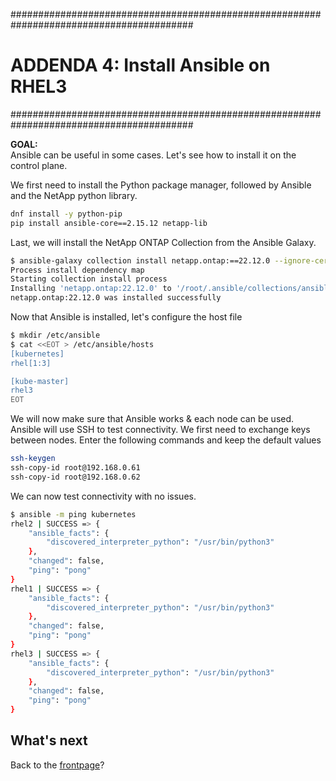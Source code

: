 #########################################################################################
# ADDENDA 4: Install Ansible on RHEL3
#########################################################################################

**GOAL:**  
Ansible can be useful in some cases. Let's see how to install it on the control plane.  

We first need to install the Python package manager, followed by Ansible and the NetApp python library.  
```bash
dnf install -y python-pip
pip install ansible-core==2.15.12 netapp-lib
```

Last, we will install the NetApp ONTAP Collection from the Ansible Galaxy.  
```bash
$ ansible-galaxy collection install netapp.ontap:==22.12.0 --ignore-certs
Process install dependency map
Starting collection install process
Installing 'netapp.ontap:22.12.0' to '/root/.ansible/collections/ansible_collections/netapp/ontap'
netapp.ontap:22.12.0 was installed successfully
```

Now that Ansible is installed, let's configure the host file  
```bash
$ mkdir /etc/ansible
$ cat <<EOT > /etc/ansible/hosts
[kubernetes]
rhel[1:3]

[kube-master]
rhel3
EOT
```

We will now make sure that Ansible works & each node can be used.  
Ansible will use SSH to test connectivity. We first need to exchange keys between nodes. Enter the following commands and keep the default values
```bash
ssh-keygen
ssh-copy-id root@192.168.0.61
ssh-copy-id root@192.168.0.62
```
We can now test connectivity with no issues.  
```bash
$ ansible -m ping kubernetes
rhel2 | SUCCESS => {
    "ansible_facts": {
        "discovered_interpreter_python": "/usr/bin/python3"
    },
    "changed": false,
    "ping": "pong"
}
rhel1 | SUCCESS => {
    "ansible_facts": {
        "discovered_interpreter_python": "/usr/bin/python3"
    },
    "changed": false,
    "ping": "pong"
}
rhel3 | SUCCESS => {
    "ansible_facts": {
        "discovered_interpreter_python": "/usr/bin/python3"
    },
    "changed": false,
    "ping": "pong"
}
```

## What's next

Back to the [frontpage](https://github.com/YvosOnTheHub/LabNetApp)?